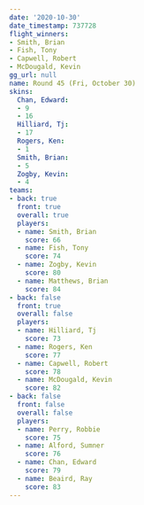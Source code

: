 ```yaml
---
date: '2020-10-30'
date_timestamp: 737728
flight_winners:
- Smith, Brian
- Fish, Tony
- Capwell, Robert
- McDougald, Kevin
gg_url: null
name: Round 45 (Fri, October 30)
skins:
  Chan, Edward:
  - 9
  - 16
  Hilliard, Tj:
  - 17
  Rogers, Ken:
  - 1
  Smith, Brian:
  - 5
  Zogby, Kevin:
  - 4
teams:
- back: true
  front: true
  overall: true
  players:
  - name: Smith, Brian
    score: 66
  - name: Fish, Tony
    score: 74
  - name: Zogby, Kevin
    score: 80
  - name: Matthews, Brian
    score: 84
- back: false
  front: true
  overall: false
  players:
  - name: Hilliard, Tj
    score: 73
  - name: Rogers, Ken
    score: 77
  - name: Capwell, Robert
    score: 78
  - name: McDougald, Kevin
    score: 82
- back: false
  front: false
  overall: false
  players:
  - name: Perry, Robbie
    score: 75
  - name: Alford, Sumner
    score: 76
  - name: Chan, Edward
    score: 79
  - name: Beaird, Ray
    score: 83
---
```

